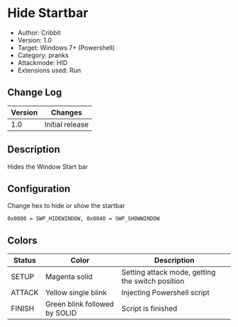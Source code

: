 # Hide Startbar
* Author: Cribbit 
* Version: 1.0
* Target: Windows 7+ (Powershell)
* Category: pranks
* Attackmode: HID
* Extensions used: Run

## Change Log
| Version | Changes                       |
| ------- | ------------------------------|
| 1.0     | Initial release               |

## Description
Hides the Window Start bar

## Configuration
Change hex to hide or show the startbar
```
0x0080 = SWP_HIDEWINDOW, 0x0040 = SWP_SHOWWINDOW
```

## Colors
| Status    | Color                         | Description                                      |
| --------- | ------------------------------| ------------------------------------------------ |
| SETUP     | Magenta solid                 | Setting attack mode, getting the switch position | 
| ATTACK    | Yellow single blink           | Injecting Powershell script                      | 
| FINISH    | Green blink followed by SOLID | Script is finished                               |
